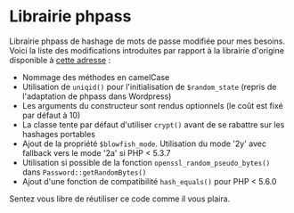 Librairie phpass
================

Librairie phpass de hashage de mots de passe modifiée pour mes besoins.
Voici la liste des modifications introduites par rapport à la librairie d'origine disponible à [cette adresse](http://www.openwall.com/phpass/) :

 - Nommage des méthodes en camelCase
 - Utilisation de `uniqid()` pour l'initialisation de `$random_state` (repris de l'adaptation de phpass dans Wordpress)
 - Les arguments du constructeur sont rendus optionnels (le coût est fixé par défaut à 10)
 - La classe tente par défaut d'utiliser `crypt()` avant de se rabattre sur les hashages portables
 - Ajout de la propriété `$blowfish_mode`. Utilisation du mode '2y' avec fallback vers le mode '2a' si PHP < 5.3.7
 - Utilisation si possible de la fonction `openssl_random_pseudo_bytes()` dans `Password::getRandomBytes()`
 - Ajout d'une fonction de compatibilité `hash_equals()` pour PHP < 5.6.0

Sentez vous libre de réutiliser ce code comme il vous plaira.
